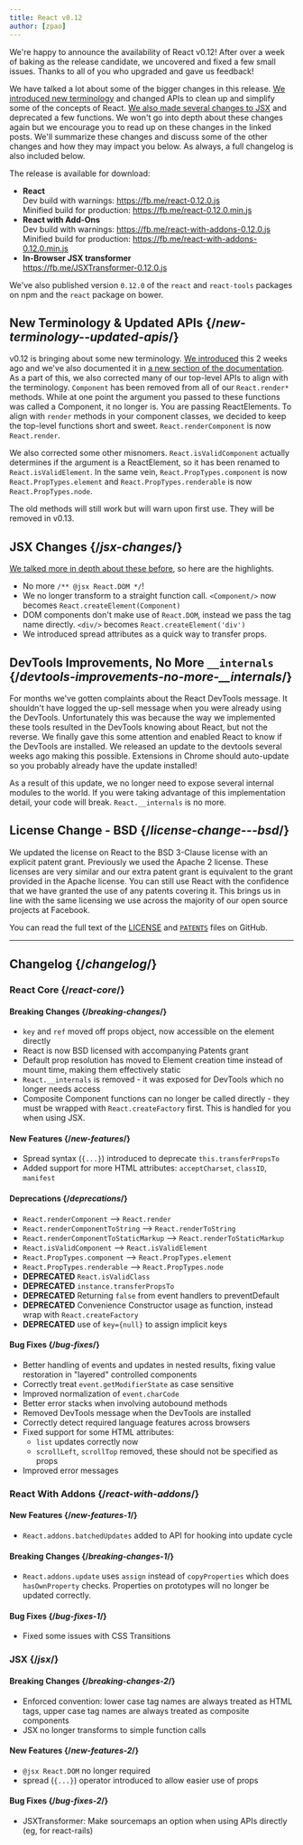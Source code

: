 ```yaml
---
title: React v0.12
author: [zpao]
---
```


We're happy to announce the availability of React v0.12! After over a week of baking as the release candidate, we uncovered and fixed a few small issues. Thanks to all of you who upgraded and gave us feedback!

We have talked a lot about some of the bigger changes in this release. [We introduced new terminology](/blog/2014/10/14/introducing-react-elements.html) and changed APIs to clean up and simplify some of the concepts of React. [We also made several changes to JSX](/blog/2014/10/16/react-v0.12-rc1.html) and deprecated a few functions. We won't go into depth about these changes again but we encourage you to read up on these changes in the linked posts. We'll summarize these changes and discuss some of the other changes and how they may impact you below. As always, a full changelog is also included below.

The release is available for download:

- **React**  
  Dev build with warnings: https://fb.me/react-0.12.0.js  
  Minified build for production: https://fb.me/react-0.12.0.min.js
- **React with Add-Ons**  
  Dev build with warnings: https://fb.me/react-with-addons-0.12.0.js  
  Minified build for production: https://fb.me/react-with-addons-0.12.0.min.js
- **In-Browser JSX transformer**  
  https://fb.me/JSXTransformer-0.12.0.js

We've also published version `0.12.0` of the `react` and `react-tools` packages on npm and the `react` package on bower.

## New Terminology & Updated APIs {/*new-terminology--updated-apis*/}

v0.12 is bringing about some new terminology. [We introduced](/blog/2014/10/14/introducing-react-elements.html) this 2 weeks ago and we've also documented it in [a new section of the documentation](/docs/glossary.html). As a part of this, we also corrected many of our top-level APIs to align with the terminology. `Component` has been removed from all of our `React.render*` methods. While at one point the argument you passed to these functions was called a Component, it no longer is. You are passing ReactElements. To align with `render` methods in your component classes, we decided to keep the top-level functions short and sweet. `React.renderComponent` is now `React.render`.

We also corrected some other misnomers. `React.isValidComponent` actually determines if the argument is a ReactElement, so it has been renamed to `React.isValidElement`. In the same vein, `React.PropTypes.component` is now `React.PropTypes.element` and `React.PropTypes.renderable` is now `React.PropTypes.node`.

The old methods will still work but will warn upon first use. They will be removed in v0.13.

## JSX Changes {/*jsx-changes*/}

[We talked more in depth about these before](/blog/2014/10/16/react-v0.12-rc1.html#jsx-changes), so here are the highlights.

- No more `/** @jsx React.DOM */`!
- We no longer transform to a straight function call. `<Component/>` now becomes `React.createElement(Component)`
- DOM components don't make use of `React.DOM`, instead we pass the tag name directly. `<div/>` becomes `React.createElement('div')`
- We introduced spread attributes as a quick way to transfer props.

## DevTools Improvements, No More `__internals` {/*devtools-improvements-no-more-__internals*/}

For months we've gotten complaints about the React DevTools message. It shouldn't have logged the up-sell message when you were already using the DevTools. Unfortunately this was because the way we implemented these tools resulted in the DevTools knowing about React, but not the reverse. We finally gave this some attention and enabled React to know if the DevTools are installed. We released an update to the devtools several weeks ago making this possible. Extensions in Chrome should auto-update so you probably already have the update installed!

As a result of this update, we no longer need to expose several internal modules to the world. If you were taking advantage of this implementation detail, your code will break. `React.__internals` is no more.

## License Change - BSD {/*license-change---bsd*/}

We updated the license on React to the BSD 3-Clause license with an explicit patent grant. Previously we used the Apache 2 license. These licenses are very similar and our extra patent grant is equivalent to the grant provided in the Apache license. You can still use React with the confidence that we have granted the use of any patents covering it. This brings us in line with the same licensing we use across the majority of our open source projects at Facebook.

You can read the full text of the [LICENSE](https://github.com/facebook/react/blob/master/LICENSE) and [`PATENTS`](https://github.com/facebook/react/blob/master/PATENTS) files on GitHub.

---

## Changelog {/*changelog*/}

### React Core {/*react-core*/}

#### Breaking Changes {/*breaking-changes*/}

- `key` and `ref` moved off props object, now accessible on the element directly
- React is now BSD licensed with accompanying Patents grant
- Default prop resolution has moved to Element creation time instead of mount time, making them effectively static
- `React.__internals` is removed - it was exposed for DevTools which no longer needs access
- Composite Component functions can no longer be called directly - they must be wrapped with `React.createFactory` first. This is handled for you when using JSX.

#### New Features {/*new-features*/}

- Spread syntax (`{...}`) introduced to deprecate `this.transferPropsTo`
- Added support for more HTML attributes: `acceptCharset`, `classID`, `manifest`

#### Deprecations {/*deprecations*/}

- `React.renderComponent` --> `React.render`
- `React.renderComponentToString` --> `React.renderToString`
- `React.renderComponentToStaticMarkup` --> `React.renderToStaticMarkup`
- `React.isValidComponent` --> `React.isValidElement`
- `React.PropTypes.component` --> `React.PropTypes.element`
- `React.PropTypes.renderable` --> `React.PropTypes.node`
- **DEPRECATED** `React.isValidClass`
- **DEPRECATED** `instance.transferPropsTo`
- **DEPRECATED** Returning `false` from event handlers to preventDefault
- **DEPRECATED** Convenience Constructor usage as function, instead wrap with `React.createFactory`
- **DEPRECATED** use of `key={null}` to assign implicit keys

#### Bug Fixes {/*bug-fixes*/}

- Better handling of events and updates in nested results, fixing value restoration in "layered" controlled components
- Correctly treat `event.getModifierState` as case sensitive
- Improved normalization of `event.charCode`
- Better error stacks when involving autobound methods
- Removed DevTools message when the DevTools are installed
- Correctly detect required language features across browsers
- Fixed support for some HTML attributes:
  - `list` updates correctly now
  - `scrollLeft`, `scrollTop` removed, these should not be specified as props
- Improved error messages

### React With Addons {/*react-with-addons*/}

#### New Features {/*new-features-1*/}

- `React.addons.batchedUpdates` added to API for hooking into update cycle

#### Breaking Changes {/*breaking-changes-1*/}

- `React.addons.update` uses `assign` instead of `copyProperties` which does `hasOwnProperty` checks. Properties on prototypes will no longer be updated correctly.

#### Bug Fixes {/*bug-fixes-1*/}

- Fixed some issues with CSS Transitions

### JSX {/*jsx*/}

#### Breaking Changes {/*breaking-changes-2*/}

- Enforced convention: lower case tag names are always treated as HTML tags, upper case tag names are always treated as composite components
- JSX no longer transforms to simple function calls

#### New Features {/*new-features-2*/}

- `@jsx React.DOM` no longer required
- spread (`{...}`) operator introduced to allow easier use of props

#### Bug Fixes {/*bug-fixes-2*/}

- JSXTransformer: Make sourcemaps an option when using APIs directly (eg, for react-rails)
